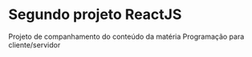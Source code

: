 # Segundo projeto ReactJS

Projeto de companhamento do conteúdo da matéria Programação para cliente/servidor
